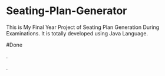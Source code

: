 # Seating-Plan-Generator

This is My Final Year Project of Seating Plan Generation During Examinations. It is totally developed using Java Language.






























#Done

































































































.




































































































































































































































































































































































































































































































.






































